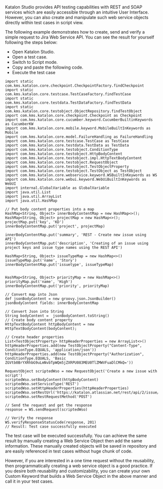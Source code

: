 Katalon Studio provides API testing capabilities with REST and SOAP services which are easily accessible through an intuitive User Interface. However, you can also create and manipulate such web service objects directly within test cases in script view. 

The following example demonstrates how to create, send and verify a simple request to Jira Web Service API. You can see the result for yourself following the steps below: 
- Open Katalon Studio.
- Open a test case.
- Switch to Script mode.
- Copy and paste the following code.
- Execute the test case

```
import static com.kms.katalon.core.checkpoint.CheckpointFactory.findCheckpoint
import static com.kms.katalon.core.testcase.TestCaseFactory.findTestCase
import static com.kms.katalon.core.testdata.TestDataFactory.findTestData
import static com.kms.katalon.core.testobject.ObjectRepository.findTestObject
import com.kms.katalon.core.checkpoint.Checkpoint as Checkpoint
import com.kms.katalon.core.cucumber.keyword.CucumberBuiltinKeywords as CucumberKW
import com.kms.katalon.core.mobile.keyword.MobileBuiltInKeywords as Mobile
import com.kms.katalon.core.model.FailureHandling as FailureHandling
import com.kms.katalon.core.testcase.TestCase as TestCase
import com.kms.katalon.core.testdata.TestData as TestData
import com.kms.katalon.core.testobject.ConditionType
import com.kms.katalon.core.testobject.HttpBodyContent
import com.kms.katalon.core.testobject.impl.HttpTextBodyContent
import com.kms.katalon.core.testobject.RequestObject
import com.kms.katalon.core.testobject.TestObjectProperty
import com.kms.katalon.core.testobject.TestObject as TestObject
import com.kms.katalon.core.webservice.keyword.WSBuiltInKeywords as WS
import com.kms.katalon.core.webui.keyword.WebUiBuiltInKeywords as WebUI
import internal.GlobalVariable as GlobalVariable
import java.util.List
import java.util.ArrayList
import java.util.HashMap

// Put body content properties into a map
HashMap<String, Object> innerBodyContentMap = new HashMap<>();
HashMap<String, Object> projectMap = new HashMap<>();
projectMap.put('key', 'KD')
innerBodyContentMap.put('project', projectMap)

innerBodyContentMap.put('summary', 'REST - Create new issue using API')
innerBodyContentMap.put('description', 'Creating of an issue using project keys and issue type names using the REST API')

HashMap<String, Object> issueTypeMap = new HashMap<>()
issueTypeMap.put('name', 'Story')
innerBodyContentMap.put('issuetype', issueTypeMap)


HashMap<String, Object> priorityMap = new HashMap<>()
priorityMap.put('name', 'High')
innerBodyContentMap.put('priority', priorityMap)

// Convert map into Json
def jsonBodyContent = new groovy.json.JsonBuilder()
jsonBodyContent fields: innerBodyContentMap

// Convert Json into String 
String bodyContent =  jsonBodyContent.toString()
// Create body content property
HttpTextBodyContent httpBodyContent = new HttpTextBodyContent(bodyContent);

// Create header properties
List<TestObjectProperty> httpHeaderProperties = new ArrayList<>()
httpHeaderProperties.add(new TestObjectProperty("Content-Type", ConditionType.EQUALS, 'application/json'))
httpHeaderProperties.add(new TestObjectProperty("Authorization", ConditionType.EQUALS, 'Basic ZGVtb0BrYXRhbG9uLmNvbTpWQm5jZXRPU083MEU0TlZMWVFuaDlCMkQ='))

RequestObject scriptedWso = new RequestObject('Create a new issue with script')
scriptedWso.setBodyContent(httpBodyContent)
scriptedWso.setServiceType('REST')
scriptedWso.setHttpHeaderProperties(httpHeaderProperties)
scriptedWso.setRestUrl('https://katalon.atlassian.net/rest/api/2/issue/?')
scriptedWso.setRestRequestMethod('POST')

// Send the request and get the response
response = WS.sendRequest(scriptedWso)
	
// Verify the response
WS.verifyResponseStatusCode(response, 201)
// Result: Test case successfully executed 
```

The test case will be executed successfully. You can achieve the same result by manually creating  a Web Service Object then add the same information. These manually created objects will be saved in repository and are easily referenced in test cases without huge chunk of code. 

However, if you are interested in a one time request without the reusability, then programmatically creating a web service object is a good practice. If you desire both reusability and customizability, you can create your own Custom Keyword that builds a Web Service Object in the above manner and call it in your test cases.
